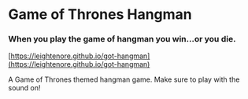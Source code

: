 # Game of Thrones Hangman
### When you play the game of hangman you win...or you die.

[https://leightenore.github.io/got-hangman](https://leightenore.github.io/got-hangman)

A Game of Thrones themed hangman game. Make sure to play with the sound on!
